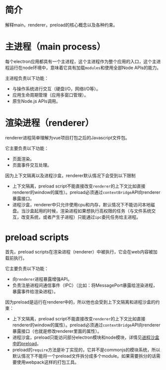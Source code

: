 # 简介

解释main，renderer，preload的核心概念以及各种约束。

# 主进程（main process）

每个electron应用都具有一个主进程，这个主进程作为整个应用的入口，这个主进程运行在node环境中，意味着它具有加载`modules`和使用全部Node APIs的能力。

主进程负责以下功能：

- 与操作系统进行交互（硬盘I/O，网络I/O等）。
- 应用生命周期管理（应用多窗口管理）。
- 原生Node.js APIs调用。

# 渲染进程（renderer）

renderer进程简单理解为vue项目打包之后的Javascript文件包。

它主要负责以下功能：

- 页面渲染。
- 页面事件交互处理。

因为上下文隔离以及进程沙盒，renderer默认情况下会受到以下限制

- 上下文隔离，preload script不能直接改变`renderer`的上下文比如直接renderer的window的属性）。preload必须通过`contextBridge`API向renderer暴露接口。
- 进程沙盒，renderer中只允许使用cpu和内存，默认情况下不能访问本地磁盘。当沙盒起用的时候，渲染进程如果想执行高权限的任务（与文件系统交互，改变系统，或者产生子进程）只能通过`ipc`委托任务给主进程。

# preload scripts

首先，preload scripts在渲染进程（renderer）中被执行，它会在web内容被加载前执行。

它主要负责以下功能：

- 向`renderer`进程暴露增强API。
- 负责注册进程间通信事件（IPC）（比如：将MessagePort暴露给渲染进程，暴露事件给渲染进程）。

因为preload是运行在renderer中的，所以他也会受到上下文隔离和进程沙盒的约束：

- 上下文隔离，preload script不能直接改变`renderer`的上下文比如直接renderer的window的属性）。preload必须通过`contextBridge`API向renderer暴露接口（也就是修改renderer里面的属性）。
- 进程沙盒，preload只能访问部分electron模块和node模块，详情见[进程沙盒中的preload](https://www.yuque.com/youqiaomu-qphez/eek9rm/gyvk3x6gaossrn69#qcMqF)。
- preload的`require`方法是补丁实现的，它并不是commonjs的模块系统，所以默认情况下不能将一个preload文件拆分成多个module。如果需要拆分的话需要使用webpack这样的打包工具。

